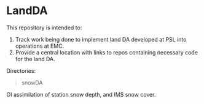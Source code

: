 # LandDA

This repository is intended to: 
1. Track work being done to implement land DA developed at PSL into operations at EMC. 
2. Provide a central location with links to repos containing necessary code for the land DA.

Directories: 

>snowDA 

OI assimilation of station snow depth, and IMS snow cover. 


